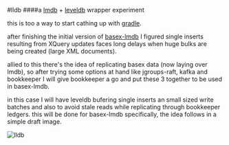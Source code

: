 #lldb
####a [lmdb](http://symas.com/mdb/) + [leveldb](https://github.com/google/leveldb) wrapper experiment

this is too a way to start cathing up with [gradle](http://gradle.org/).

after finishing the initial version of [basex-lmdb](http://mauricioscastro.github.io/basex-lmdb/) I figured single inserts resulting from XQuery updates faces long delays when huge bulks are being created (large XML documents).

allied to this there's the idea of replicating basex data (now laying over lmdb), so after trying some options at hand like jgroups-raft, kafka and bookkeeper I will give bookkeeper a go and put these 3 together to be used in basex-lmdb. 

in this case I will have leveldb bufering single inserts an small sized write batches and also to avoid stale reads while replicating through bookkeeper ledgers. this will be done for basex-lmdb specifically, the idea follows in a simple draft image.


![lldb](https://raw.githubusercontent.com/mauricioscastro/basex-lmdb/master/www/img/lldb_idea.png)


